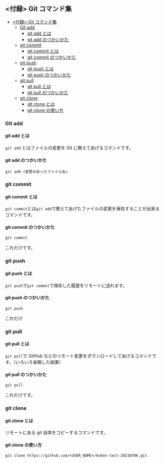 ## <付録> Git コマンド集

-   [<付録> Git コマンド集](#付録-git-コマンド集)
    -   [Git add](#git-add)
        -   [git add とは](#git-add-とは)
        -   [git add のつかいかた](#git-add-のつかいかた)
    -   [git commit](#git-commit)
        -   [git commit とは](#git-commit-とは)
        -   [git commit のつかいかた](#git-commit-のつかいかた)
    -   [git push](#git-push)
        -   [git push とは](#git-push-とは)
        -   [git push のつかいかた](#git-push-のつかいかた)
    -   [git pull](#git-pull)
        -   [git pull とは](#git-pull-とは)
        -   [git pull のつかいかた](#git-pull-のつかいかた)
    -   [git clone](#git-clone)
        -   [git clone とは](#git-clone-とは)
        -   [git clone の使い方](#git-clone-の使い方)

### Git add

#### git add とは

`git add` とはファイルの変更を Git に教えてあげるコマンドです。

#### git add のつかいかた

```
git add <変更のあったファイル名>
```

### git commit

#### git commit とは

`git commit`とは`git add`で教えてあげたファイルの変更を保存することが出来るコマンドです。

#### git commit のつかいかた

```
git commit
```

これだけです。

### git push

#### git push とは

`git push`で`git commit`で保存した履歴をリモートに送れます。

#### git push のつかいかた

```
git push
```

これだけ

### git pull

#### git pull とは

`git pull`で GitHub などのリモート変更をダウンロードしてあげるコマンドです。（いろいろ省略した結果）

#### git pull のつかいかた

```
git pull
```

これだけです。

### git clone

#### git clone とは

リモートにある git 自体をコピーするコマンドです。

#### git clone の使い方

```
git clone https://github.com/<USER_NAME>/koken-lect-20210706.git
```
